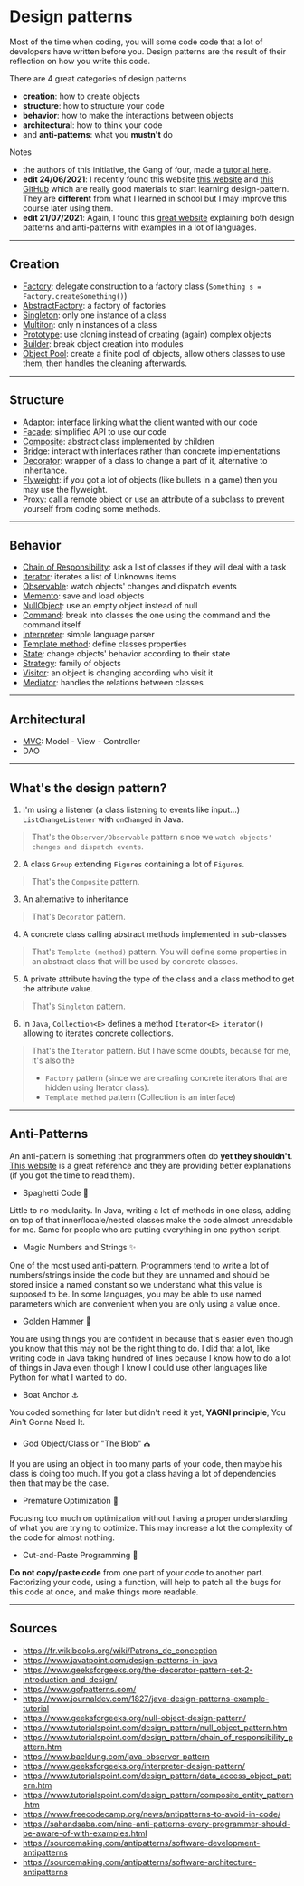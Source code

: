 # Design patterns

Most of the time when coding, you will some code
code that a lot of developers have written before
you. Design patterns are the result of their reflection
on how you write this code.

There are 4 great categories of design patterns

* **creation**: how to create objects
* **structure**: how to structure your code
* **behavior**: how to make the interactions between objects
* **architectural**: how to think your code
* and **anti-patterns**: what you **mustn't** do

Notes

* the authors of this initiative, the Gang of four,
  made a [tutorial here](https://www.gofpatterns.com/design-patterns/module1/intro-design-patterns.php).
* **edit 24/06/2021**: I recently found this website
  [this website](https://java-design-patterns.com/)
  and [this GitHub](https://github.com/iluwatar/java-design-patterns)
  which are really good materials to start learning design-pattern.
  They are **different** from what I learned in school but
  I may improve this course later using them.
* **edit 21/07/2021**: Again, I found this
  [great website](https://sourcemaking.com/design_patterns)
  explaining both design patterns and anti-patterns with
  examples in a lot of languages.

<hr class="sl">

## Creation

* [Factory](creation/factory.md):
  delegate construction to a factory class (`Something s = Factory.createSomething()`)
* [AbstractFactory](creation/abstract-factory.md):
  a factory of factories
* [Singleton](creation/singleton.md):
  only one instance of a class
* [Multiton](creation/multiton.md):
  only n instances of a class
* [Prototype](creation/prototype.md):
  use cloning instead of creating (again) complex objects
* [Builder](creation/builder.md):
  break object creation into modules
* [Object Pool](creation/object-pool.md):
  create a finite pool of objects, allow others
  classes to use them, then handles the cleaning afterwards.

<hr class="sr">

## Structure

* [Adaptor](structure/adaptor.md):
  interface linking what the client wanted with our code
* [Facade](structure/facade.md):
  simplified API to use our code
* [Composite](structure/composite.md):
  abstract class implemented by children
* [Bridge](structure/bridge.md):
  interact with interfaces rather than concrete implementations
* [Decorator](structure/decorator.md):
  wrapper of a class to change a part of it,
  alternative to inheritance.
* [Flyweight](structure/flyweight.md):
  if you got a lot of objects (like bullets in a game)
  then you may use the flyweight.
* [Proxy](structure/proxy.md):
  call a remote object or use an attribute of
  a subclass to prevent yourself from coding some methods.

<hr class="sl">

## Behavior

* [Chain of Responsibility](behaviour/chain-of-responsibility.md):
  ask a list of classes if they will deal with a task
* [Iterator](behaviour/iterator.md):
  iterates a list of Unknowns items
* [Observable](behaviour/observable.md):
  watch objects' changes and dispatch events
* [Memento](behaviour/memento.md):
  save and load objects
* [NullObject](behaviour/null-object.md):
  use an empty object instead of null
* [Command](behaviour/command.md):
  break into classes the one using the command and the command itself
* [Interpreter](behaviour/interpreter.md):
  simple language parser
* [Template method](behaviour/template.md):
  define classes properties
* [State](behaviour/state.md):
  change objects' behavior according to their state
* [Strategy](behaviour/strategy.md):
  family of objects
* [Visitor](behaviour/visitor.md):
  an object is changing according who visit it
* [Mediator](behaviour/mediator.md):
  handles the relations between classes

<hr class="sr">

## Architectural

* [MVC](architectural/mvc.md):
  Model - View - Controller
* DAO

<hr class="sl">

## What's the design pattern?

1. I'm using a listener (a class listening to events like input...)
``ListChangeListener`` with `onChanged` in Java.

<blockquote class="spoiler">
That's the <code>Observer/Observable</code> pattern since
we <code>watch objects' changes and dispatch events</code>.
</blockquote>

2. A class ``Group`` extending `Figures` containing
a lot of ``Figures``.

<blockquote class="spoiler">
That's the <code>Composite</code> pattern.
</blockquote>

3. An alternative to inheritance

<blockquote class="spoiler">
That's <code>Decorator</code> pattern.
</blockquote>

4. A concrete class calling abstract methods implemented in sub-classes

<blockquote class="spoiler">
That's <code>Template (method)</code> pattern. You will define some properties
in an abstract class that will be used by concrete classes.
</blockquote>

5. A private attribute having the type of the class and a class method
to get the attribute value.

<blockquote class="spoiler">
That's <code>Singleton</code> pattern.
</blockquote>

6. In ``Java``, `Collection<E>` defines a method `Iterator<E> iterator()`
allowing to iterates concrete collections.

<blockquote class="spoiler">
That's the <code>Iterator</code> pattern.
But I have some doubts, because for me, it's also the

* <code>Factory</code> pattern
(since we are creating concrete iterators that are 
hidden using Iterator class).
* <code>Template method</code> pattern (Collection is an interface)
</blockquote>

<hr class="sr">

## Anti-Patterns

An anti-pattern is something that programmers often do
**yet they shouldn't**. 
[This website](https://sourcemaking.com/antipatterns/software-development-antipatterns)
is a great reference and they are providing
better explanations (if you got the time to read
them).

* Spaghetti Code 🍝

Little to no modularity. In Java, writing a lot
of methods in one class, adding on top of that
inner/locale/nested classes make the code almost
unreadable for me. Same for people who are putting
everything in one python script.

* Magic Numbers and Strings ✨

One of the most used anti-pattern. Programmers tend to write
a lot of numbers/strings inside the code but they
are unnamed and should be stored inside a named
constant so we understand what this
value is supposed to be. In some languages, you may
be able to use named parameters which are convenient
when you are only using a value once.

* Golden Hammer 🔨

You are using things you are confident in because
that's easier even though you know that this may not
be the right thing to do. I did that a lot, like writing
code in Java taking hundred of lines because I know
how to do a lot of things in Java even though I know I could
use other languages like Python for what I wanted to do.

* Boat Anchor ⚓

You coded something for later but didn't need it yet,
**YAGNI principle**, You Ain't Gonna Need It.

* God Object/Class or "The Blob" ⛪

If you are using an object in too many parts of your code,
then maybe his class is doing too much. If you got
a class having a lot of dependencies then that may
be the case.

* Premature Optimization 🐣

Focusing too much on optimization without having
a proper understanding of what you are trying
to optimize. This may increase a lot the complexity
of the code for almost nothing.

* Cut-and-Paste Programming 📝

**Do not copy/paste code** from one part of your
code to another part.
Factorizing your code, using a function,
will help to patch all the bugs for this code at once,
and make things more readable.

<hr class="sl">

## Sources

* <https://fr.wikibooks.org/wiki/Patrons_de_conception>
* <https://www.javatpoint.com/design-patterns-in-java>
* <https://www.geeksforgeeks.org/the-decorator-pattern-set-2-introduction-and-design/>
* <https://www.gofpatterns.com/>
* <https://www.journaldev.com/1827/java-design-patterns-example-tutorial>
* <https://www.geeksforgeeks.org/null-object-design-pattern/>
* <https://www.tutorialspoint.com/design_pattern/null_object_pattern.htm>
* <https://www.tutorialspoint.com/design_pattern/chain_of_responsibility_pattern.htm>
* <https://www.baeldung.com/java-observer-pattern>
* <https://www.geeksforgeeks.org/interpreter-design-pattern/>
* <https://www.tutorialspoint.com/design_pattern/data_access_object_pattern.htm>
* <https://www.tutorialspoint.com/design_pattern/composite_entity_pattern.htm>
* <https://www.freecodecamp.org/news/antipatterns-to-avoid-in-code/>
* <https://sahandsaba.com/nine-anti-patterns-every-programmer-should-be-aware-of-with-examples.html>
* <https://sourcemaking.com/antipatterns/software-development-antipatterns>
* <https://sourcemaking.com/antipatterns/software-architecture-antipatterns>